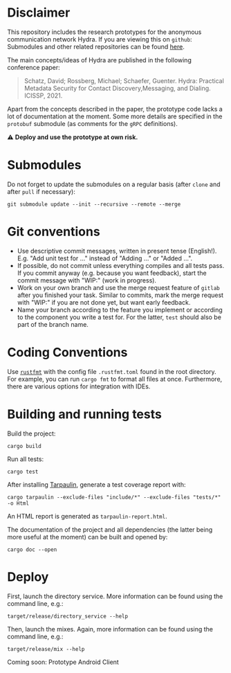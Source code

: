 # Disclaimer

This repository includes the research prototypes for the anonymous communication network Hydra.
If you are viewing this on `github`:
Submodules and other related repositories can be found [here](https://github.com/hydra-acn).

The main concepts/ideas of Hydra are published in the following conference paper:

> Schatz, David; Rossberg, Michael; Schaefer, Guenter. Hydra: Practical Metadata Security for Contact Discovery,Messaging, and Dialing. ICISSP, 2021.

Apart from the concepts described in the paper, the prototype code lacks a lot of documentation at the moment. Some more details are specified in the `protobuf` submodule (as comments for the `gRPC` definitions).

:warning: **Deploy and use the prototype at own risk.**

# Submodules

Do not forget to update the submodules on a regular basis (after `clone` and after `pull` if necessary):

```
git submodule update --init --recursive --remote --merge
```

# Git conventions

- Use descriptive commit messages, written in present tense (English!).
  E.g. "Add unit test for ..." instead of "Adding ..." or "Added ...".
- If possible, do not commit unless everything compiles and all tests pass.
  If you commit anyway (e.g. because you want feedback), start the commit message with "WIP:" (work in progress).
- Work on your own branch and use the merge request feature of `gitlab` after you finished your task.
  Similar to commits, mark the merge request with "WIP:" if you are not done yet, but want early feedback.
- Name your branch according to the feature you implement or according to the component you write a test for.
  For the latter, `test` should also be part of the branch name.

# Coding Conventions

Use [`rustfmt`](https://github.com/rust-lang/rustfmt) with the config file `.rustfmt.toml` found in the root directory.
For example, you can run `cargo fmt` to format all files at once.
Furthermore, there are various options for integration with IDEs.

# Building and running tests

Build the project:
```
cargo build
```

Run all tests:
```
cargo test
```

After installing [Tarpaulin](https://github.com/xd009642/tarpaulin), generate a test coverage report with:
```
cargo tarpaulin --exclude-files "include/*" --exclude-files "tests/*" -o Html
```
An HTML report is generated as `tarpaulin-report.html`.

The documentation of the project and all dependencies (the latter being more useful at the moment) can be built and opened by:
```
cargo doc --open
```

# Deploy

First, launch the directory service. More information can be found using the command line, e.g.:
```
target/release/directory_service --help
```

Then, launch the mixes. Again, more information can be found using the command line, e.g.:
```
target/release/mix --help
```

Coming soon: Prototype Android Client
